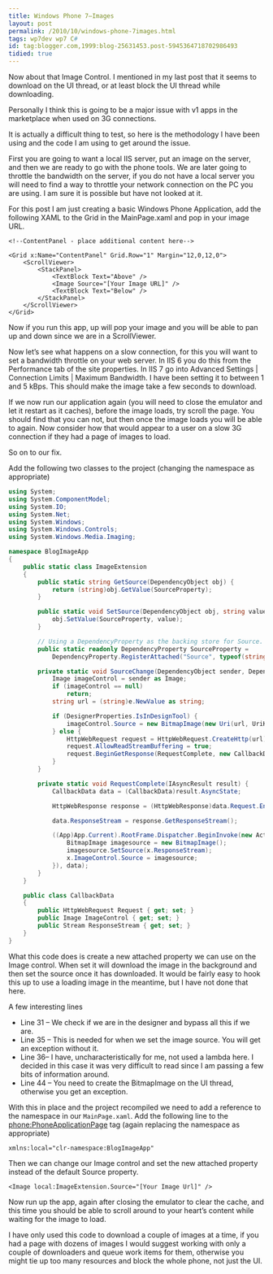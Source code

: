 ```yaml
---
title: Windows Phone 7–Images
layout: post
permalink: /2010/10/windows-phone-7images.html
tags: wp7dev wp7 C#
id: tag:blogger.com,1999:blog-25631453.post-5945364718702986493
tidied: true
---
```


Now about that Image Control. I mentioned in my last post that it seems to download on the UI thread, or at least block the UI thread while downloading.  
  
Personally I think this is going to be a major issue with v1 apps in the marketplace when used on 3G connections.  
  
It is actually a difficult thing to test, so here is the methodology I have been using and the code I am using to get around the issue.  
  
First you are going to want a local IIS server, put an image on the server, and then we are ready to go with the phone tools. We are later going to throttle the bandwidth on the server, if you do not have a local server you will need to find a way to throttle your network connection on the PC you are using. I am sure it is possible but have not looked at it.  
  
For this post I am just creating a basic Windows Phone Application, add the following XAML to the Grid in the MainPage.xaml and pop in your image URL.  
  
```markup
<!--ContentPanel - place additional content here-->

<Grid x:Name="ContentPanel" Grid.Row="1" Margin="12,0,12,0">
    <ScrollViewer>
        <StackPanel>
            <TextBlock Text="Above" />
            <Image Source="[Your Image URL]" />
            <TextBlock Text="Below" />
        </StackPanel>
    </ScrollViewer>
</Grid>
```

Now if you run this app, up will pop your image and you will be able to pan up and down since we are in a ScrollViewer.  

Now let’s see what happens on a slow connection, for this you will want to set a bandwidth throttle on your web server. In IIS 6 you do this from the Performance tab of the site properties. In IIS 7 go into Advanced Settings | Connection Limits | Maximum Bandwidth. I have been setting it to between 1 and 5 kBps. This should make the image take a few seconds to download.  

If we now run our application again (you will need to close the emulator and let it restart as it caches), before the image loads, try scroll the page. You should find that you can not, but then once the image loads you will be able to again. Now consider how that would appear to a user on a slow 3G connection if they had a page of images to load.  

So on to our fix.  

Add the following two classes to the project (changing the namespace as appropriate)  


```csharp
using System;
using System.ComponentModel;
using System.IO;
using System.Net;
using System.Windows;
using System.Windows.Controls;
using System.Windows.Media.Imaging;

namespace BlogImageApp
{
    public static class ImageExtension
    {
        public static string GetSource(DependencyObject obj) {
            return (string)obj.GetValue(SourceProperty);
        }

        public static void SetSource(DependencyObject obj, string value) {
            obj.SetValue(SourceProperty, value);
        }

        // Using a DependencyProperty as the backing store for Source.  This enables animation, styling, binding, etc...
        public static readonly DependencyProperty SourceProperty =
            DependencyProperty.RegisterAttached("Source", typeof(string), typeof(ImageExtension), new PropertyMetadata(SourceChange));

        private static void SourceChange(DependencyObject sender, DependencyPropertyChangedEventArgs e) {
            Image imageControl = sender as Image;
            if (imageControl == null)
                return;
            string url = (string)e.NewValue as string;

            if (DesignerProperties.IsInDesignTool) {
                imageControl.Source = new BitmapImage(new Uri(url, UriKind.Absolute));
            } else {
                HttpWebRequest request = HttpWebRequest.CreateHttp(url);
                request.AllowReadStreamBuffering = true;
                request.BeginGetResponse(RequestComplete, new CallbackData { Request = request, ImageControl = imageControl });
            }
        }

        private static void RequestComplete(IAsyncResult result) {
            CallbackData data = (CallbackData)result.AsyncState;

            HttpWebResponse response = (HttpWebResponse)data.Request.EndGetResponse(result);

            data.ResponseStream = response.GetResponseStream();

            ((App)App.Current).RootFrame.Dispatcher.BeginInvoke(new Action<CallbackData>(x => {
                BitmapImage imagesource = new BitmapImage();
                imagesource.SetSource(x.ResponseStream);
                x.ImageControl.Source = imagesource;
            }), data);
        }
    }

    public class CallbackData
    {
        public HttpWebRequest Request { get; set; }
        public Image ImageControl { get; set; }
        public Stream ResponseStream { get; set; }
    }
}
```

What this code does is create a new attached property we can use on the Image control. When set it will download the image in the background and then set the source once it has downloaded. It would be fairly easy to hook this up to use a loading image in the meantime, but I have not done that here.  


A few interesting lines  

* Line 31 – We check if we are in the designer and bypass all this if we are.
* Line 35 – This is needed for when we set the image source. You will get an exception without it.
* Line 36– I have, uncharacteristically for me, not used a lambda here. I decided in this case it was very difficult to read since I am passing a few bits of information around.
* Line 44 – You need to create the BitmapImage on the UI thread, otherwise you get an exception.


With this in place and the project recompiled we need to add a reference to the namespace in our `MainPage.xaml`. Add the following line to the <phone:PhoneApplicationPage> tag (again replacing the namespace as appropriate)  

`xmlns:local="clr-namespace:BlogImageApp"`


Then we can change our Image control and set the new attached property instead of the default Source property.  


`<Image local:ImageExtension.Source="[Your Image Url]" />` 


Now run up the app, again after closing the emulator to clear the cache, and this time you should be able to scroll around to your heart’s content while waiting for the image to load.  


I have only used this code to download a couple of images at a time, if you had a page with dozens of images I would suggest working with only a couple of downloaders and queue work items for them, otherwise you might tie up too many resources and block the whole phone, not just the UI.  
  
